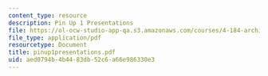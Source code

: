 ```yaml
---
content_type: resource
description: Pin Up 1 Presentations
file: https://ol-ocw-studio-app-qa.s3.amazonaws.com/courses/4-184-architectural-design-workshops-computational-design-for-housing-spring-2002/aed0794b4b4483db52c6a66e986330e3_pinup1presentations.pdf
file_type: application/pdf
resourcetype: Document
title: pinup1presentations.pdf
uid: aed0794b-4b44-83db-52c6-a66e986330e3
---
```

